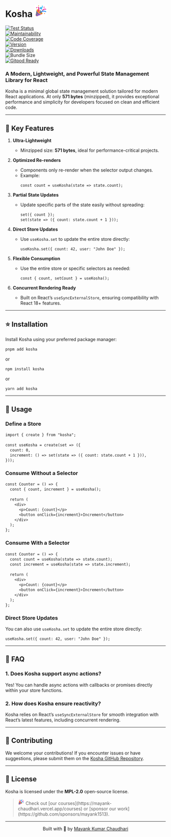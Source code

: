 # Kosha <img src="https://raw.githubusercontent.com/mayank1513/mayank1513/main/popper.png" style="height: 40px"/>

[![Test Status](https://github.com/react18-tools/kosha/actions/workflows/test.yml/badge.svg)](https://github.com/react18-tools/kosha/actions/workflows/test.yml)  
[![Maintainability](https://api.codeclimate.com/v1/badges/55202c8c7bee2d7a95bd/maintainability)](https://codeclimate.com/github/react18-tools/kosha/maintainability)  
[![Code Coverage](https://codecov.io/gh/react18-tools/kosha/graph/badge.svg)](https://codecov.io/gh/react18-tools/kosha)  
[![Version](https://img.shields.io/npm/v/kosha.svg?colorB=green)](https://www.npmjs.com/package/kosha)  
[![Downloads](https://img.jsdelivr.com/img.shields.io/npm/d18m/kosha.svg)](https://www.npmjs.com/package/kosha)  
![Bundle Size](https://img.shields.io/bundlephobia/minzip/kosha)  
[![Gitpod Ready](https://img.shields.io/badge/Gitpod-ready--to--code-blue?logo=gitpod)](https://gitpod.io/from-referrer/)

### **A Modern, Lightweight, and Powerful State Management Library for React**

Kosha is a minimal global state management solution tailored for modern React applications. At only **571 bytes** (minzipped), it provides exceptional performance and simplicity for developers focused on clean and efficient code.

---

## 🚀 Key Features

1. **Ultra-Lightweight**

   - Minzipped size: **571 bytes**, ideal for performance-critical projects.

2. **Optimized Re-renders**

   - Components only re-render when the selector output changes.
   - Example:
     ```tsx
     const count = useKosha(state => state.count);
     ```

3. **Partial State Updates**

   - Update specific parts of the state easily without spreading:
     ```tsx
     set({ count });
     set(state => ({ count: state.count + 1 }));
     ```

4. **Direct Store Updates**

   - Use `useKosha.set` to update the entire store directly:
     ```tsx
     useKosha.set({ count: 42, user: "John Doe" });
     ```

5. **Flexible Consumption**

   - Use the entire store or specific selectors as needed:
     ```tsx
     const { count, setCount } = useKosha();
     ```

6. **Concurrent Rendering Ready**
   - Built on React’s `useSyncExternalStore`, ensuring compatibility with React 18+ features.

---

## ⭐ Installation

Install Kosha using your preferred package manager:

```bash
pnpm add kosha
```

or

```bash
npm install kosha
```

or

```bash
yarn add kosha
```

---

## 📖 Usage

### Define a Store

```tsx
import { create } from "kosha";

const useKosha = create(set => ({
  count: 0,
  increment: () => set(state => ({ count: state.count + 1 })),
}));
```

### Consume Without a Selector

```tsx
const Counter = () => {
  const { count, increment } = useKosha();

  return (
    <div>
      <p>Count: {count}</p>
      <button onClick={increment}>Increment</button>
    </div>
  );
};
```

### Consume With a Selector

```tsx
const Counter = () => {
  const count = useKosha(state => state.count);
  const increment = useKosha(state => state.increment);

  return (
    <div>
      <p>Count: {count}</p>
      <button onClick={increment}>Increment</button>
    </div>
  );
};
```

### Direct Store Updates

You can also use `useKosha.set` to update the entire store directly:

```tsx
useKosha.set({ count: 42, user: "John Doe" });
```

---

## 📌 FAQ

### 1. Does Kosha support async actions?

Yes! You can handle async actions with callbacks or promises directly within your store functions.

### 2. How does Kosha ensure reactivity?

Kosha relies on React’s `useSyncExternalStore` for smooth integration with React’s latest features, including concurrent rendering.

---

## 🤝 Contributing

We welcome your contributions! If you encounter issues or have suggestions, please submit them on the [Kosha GitHub Repository](https://github.com/react18-tools/kosha).

---

## 📜 License

Kosha is licensed under the **MPL-2.0** open-source license.

> <img src="https://raw.githubusercontent.com/mayank1513/mayank1513/main/popper.png" style="height: 20px"/>  
> Check out [our courses](https://mayank-chaudhari.vercel.app/courses) or [sponsor our work](https://github.com/sponsors/mayank1513).

---

<p align="center" style="text-align:center">Built with 💖 by <a href="https://mayank-chaudhari.vercel.app" target="_blank">Mayank Kumar Chaudhari</a></p>
